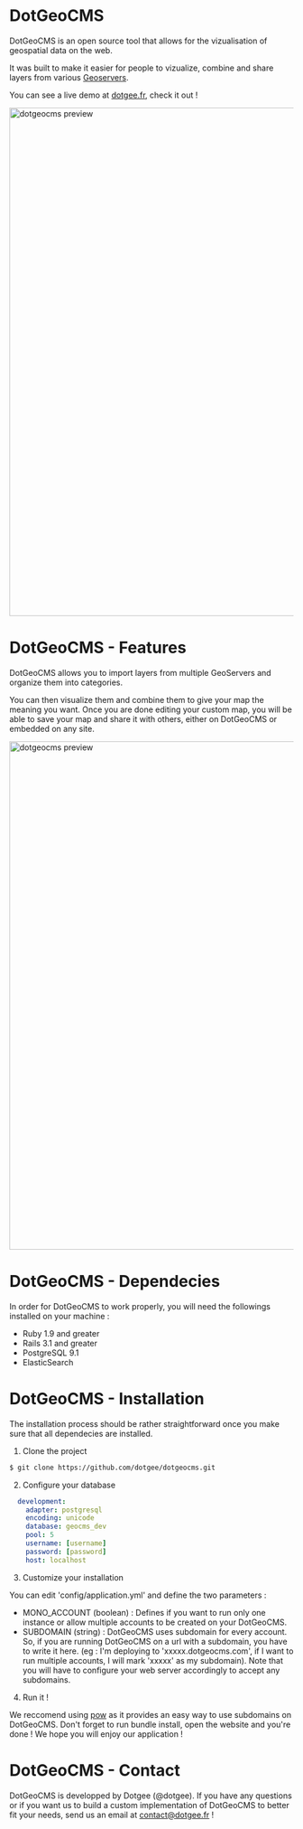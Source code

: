 # DotGeoCMS #

DotGeoCMS is an open source tool that allows for the vizualisation of geospatial data on the web.

It was built to make it easier for people to vizualize, combine and share layers from various [Geoservers](http://geoserver.org/display/GEOS/Welcome).

You can see a live demo at [dotgee.fr](http://open-data.iuem.dotgee.fr/), check it out !

<img src="http://i.imgur.com/U5gHI.jpg?1" alt="dotgeocms preview" title="dotgeocms preview" width="900"/>

# DotGeoCMS - Features #

DotGeoCMS allows you to import layers from multiple GeoServers and organize them into categories.

You can then visualize them and combine them to give your map the meaning you want. Once you are done editing your custom map, you will be able to save your map and share it with others, either on DotGeoCMS or embedded on any site.

<img src="http://i.imgur.com/MGIUw.png" alt="dotgeocms preview" title="dotgeocms preview" width="900"/>

# DotGeoCMS - Dependecies #

In order for DotGeoCMS to work properly, you will need the followings installed on your machine :

- Ruby 1.9 and greater
- Rails 3.1 and greater
- PostgreSQL 9.1
- ElasticSearch

# DotGeoCMS - Installation #

The installation process should be rather straightforward once you make sure that all dependecies are installed.

1. Clone the project

  ```bash
  $ git clone https://github.com/dotgee/dotgeocms.git
  ```

2. Configure your database

  ```yaml
    development:
      adapter: postgresql
      encoding: unicode
      database: geocms_dev
      pool: 5
      username: [username]
      password: [password]
      host: localhost
  ```

3. Customize your installation

  You can edit 'config/application.yml' and define the two parameters : 
  - MONO_ACCOUNT (boolean) : Defines if you want to run only one instance or allow multiple accounts to be created on your DotGeoCMS.
  - SUBDOMAIN (string) : DotGeoCMS uses subdomain for every account. So, if you are running DotGeoCMS on a url with a subdomain, you have to write it here. (eg : I'm deploying to 'xxxxx.dotgeocms.com', if I want to run multiple accounts, I will mark 'xxxxx' as my subdomain). Note that you will have to configure your web server accordingly to accept any subdomains.

4. Run it !
  
  We reccomend using [pow](http://pow.cx/) as it provides an easy way to use subdomains on DotGeoCMS.
  Don't forget to run bundle install, open the website and you're done ! We hope you will enjoy our application !

# DotGeoCMS - Contact #

DotGeoCMS is developped by Dotgee (@dotgee). If you have any questions or if you want us to build a custom implementation of DotGeoCMS to better fit your needs, send us an email at [contact@dotgee.fr](mailto:contact@dotgee.fr) !